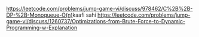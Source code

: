 https://leetcode.com/problems/jump-game-vi/discuss/978462/C%2B%2B-DP-%2B-Monoqueue-O(n)
​
kaafi sahi
https://leetcode.com/problems/jump-game-vi/discuss/1260737/Optimizations-from-Brute-Force-to-Dynamic-Programming-w-Explanation